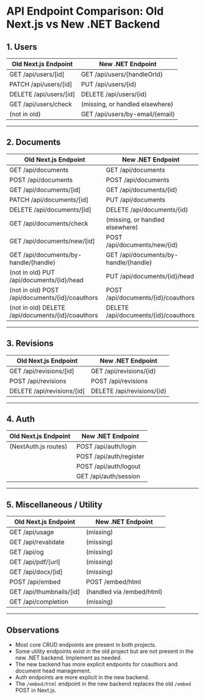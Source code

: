 # API Endpoint Comparison: Old Next.js vs New .NET Backend

## 1. Users

| Old Next.js Endpoint   | New .NET Endpoint               |
| ---------------------- | ------------------------------- |
| GET /api/users/[id]    | GET /api/users/{handleOrId}     |
| PATCH /api/users/[id]  | PUT /api/users/{id}             |
| DELETE /api/users/[id] | DELETE /api/users/{id}          |
| GET /api/users/check   | (missing, or handled elsewhere) |
| (not in old)           | GET /api/users/by-email/{email} |

---

## 2. Documents

| Old Next.js Endpoint                              | New .NET Endpoint                     |
| ------------------------------------------------- | ------------------------------------- |
| GET /api/documents                                | GET /api/documents                    |
| POST /api/documents                               | POST /api/documents                   |
| GET /api/documents/[id]                           | GET /api/documents/{id}               |
| PATCH /api/documents/[id]                         | PUT /api/documents                    |
| DELETE /api/documents/[id]                        | DELETE /api/documents/{id}            |
| GET /api/documents/check                          | (missing, or handled elsewhere)       |
| GET /api/documents/new/[id]                       | POST /api/documents/new/{id}          |
| GET /api/documents/by-handle/{handle}             | GET /api/documents/by-handle/{handle} |
| (not in old) PUT /api/documents/{id}/head         | PUT /api/documents/{id}/head          |
| (not in old) POST /api/documents/{id}/coauthors   | POST /api/documents/{id}/coauthors    |
| (not in old) DELETE /api/documents/{id}/coauthors | DELETE /api/documents/{id}/coauthors  |

---

## 3. Revisions

| Old Next.js Endpoint       | New .NET Endpoint          |
| -------------------------- | -------------------------- |
| GET /api/revisions/[id]    | GET /api/revisions/{id}    |
| POST /api/revisions        | POST /api/revisions        |
| DELETE /api/revisions/[id] | DELETE /api/revisions/{id} |

---

## 4. Auth

| Old Next.js Endpoint | New .NET Endpoint       |
| -------------------- | ----------------------- |
| (NextAuth.js routes) | POST /api/auth/login    |
|                      | POST /api/auth/register |
|                      | POST /api/auth/logout   |
|                      | GET /api/auth/session   |

---

## 5. Miscellaneous / Utility

| Old Next.js Endpoint     | New .NET Endpoint         |
| ------------------------ | ------------------------- |
| GET /api/usage           | (missing)                 |
| GET /api/revalidate      | (missing)                 |
| GET /api/og              | (missing)                 |
| GET /api/pdf/[url]       | (missing)                 |
| GET /api/docx/[id]       | (missing)                 |
| POST /api/embed          | POST /embed/html          |
| GET /api/thumbnails/[id] | (handled via /embed/html) |
| GET /api/completion      | (missing)                 |

---

## Observations

- Most core CRUD endpoints are present in both projects.
- Some utility endpoints exist in the old project but are not present in the new .NET backend. Implement as needed.
- The new backend has more explicit endpoints for coauthors and document head management.
- Auth endpoints are more explicit in the new backend.
- The `/embed/html` endpoint in the new backend replaces the old `/embed` POST in Next.js.
